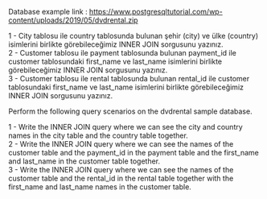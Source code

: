 Database example link : https://www.postgresqltutorial.com/wp-content/uploads/2019/05/dvdrental.zip 


1 - City tablosu ile country tablosunda bulunan şehir (city) ve ülke (country) isimlerini birlikte görebileceğimiz INNER JOIN sorgusunu yazınız. <br>
2 - Customer tablosu ile payment tablosunda bulunan payment_id ile customer tablosundaki first_name ve last_name isimlerini birlikte görebileceğimiz INNER JOIN sorgusunu yazınız. <br>
3 - Customer tablosu ile rental tablosunda bulunan rental_id ile customer tablosundaki first_name ve last_name isimlerini birlikte görebileceğimiz INNER JOIN sorgusunu yazınız. <br>




Perform the following query scenarios on the dvdrental sample database.

1 - Write the INNER JOIN query where we can see the city and country names in the city table and the country table together. <br>
2 - Write the INNER JOIN query where we can see the names of the customer table and the payment_id in the payment table and the first_name and last_name in the customer table together. <br>
3 - Write the INNER JOIN query where we can see the names of the customer table and the rental_id in the rental table together with the first_name and last_name names in the customer table. <br>